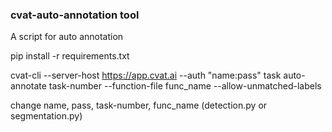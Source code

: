 ### cvat-auto-annotation tool
A script for auto annotation

pip install -r requirements.txt


cvat-cli --server-host https://app.cvat.ai --auth "name:pass" task auto-annotate task-number --function-file func_name --allow-unmatched-labels

change name, pass, task-number, func_name (detection.py or segmentation.py)
